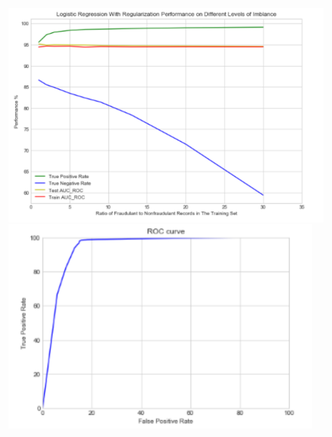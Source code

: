 ![alt text](https://github.com/nithla/AIB-Project/blob/main/Rates.png?raw=true)
![alt text](https://github.com/nithla/AIB-Project/blob/main/ROC_Curve.png?raw=true)

